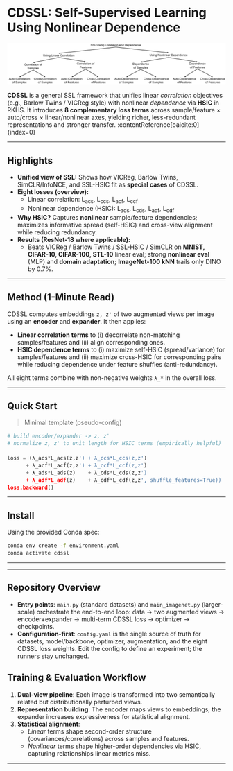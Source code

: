 
# CDSSL: Self-Supervised Learning Using Nonlinear Dependence

![CDSSL overview](SSL_categories.png)

**CDSSL** is a general SSL framework that unifies linear *correlation* objectives (e.g., Barlow Twins / VICReg style) with nonlinear *dependence* via **HSIC** in RKHS. It introduces **8 complementary loss terms** across sample/feature × auto/cross × linear/nonlinear axes, yielding richer, less-redundant representations and stronger transfer. :contentReference[oaicite:0]{index=0}

---

## Highlights
- **Unified view of SSL:** Shows how VICReg, Barlow Twins, SimCLR/InfoNCE, and SSL-HSIC fit as **special cases** of CDSSL.  
- **Eight losses (overview):**
  - Linear correlation: L<sub>acs</sub>, L<sub>ccs</sub>, L<sub>acf</sub>, L<sub>ccf</sub>
  - Nonlinear dependence (HSIC): L<sub>ads</sub>, L<sub>cds</sub>, L<sub>adf</sub>, L<sub>cdf</sub>
- **Why HSIC?** Captures **nonlinear** sample/feature dependencies; maximizes informative spread (self-HSIC) and cross-view alignment while reducing redundancy.  
- **Results (ResNet-18 where applicable):**
  - Beats VICReg / Barlow Twins / SSL-HSIC / SimCLR on **MNIST, CIFAR-10, CIFAR-100, STL-10** linear eval; strong **nonlinear eval** (MLP) and **domain adaptation**; **ImageNet-100 kNN** trails only DINO by 0.7%.  

---

## Method (1-Minute Read)
CDSSL computes embeddings `z, z'` of two augmented views per image using an **encoder** and **expander**. It then applies:

- **Linear correlation terms** to (i) decorrelate non-matching samples/features and (ii) align corresponding ones.  
- **HSIC dependence terms** to (i) maximize self-HSIC (spread/variance) for samples/features and (ii) maximize cross-HSIC for corresponding pairs while reducing dependence under feature shuffles (anti-redundancy).

All eight terms combine with non-negative weights `λ_*` in the overall loss.

---

## Quick Start
> Minimal template (pseudo-config)

```python
# build encoder/expander -> z, z'
# normalize z, z' to unit length for HSIC terms (empirically helpful)

loss = (λ_acs*L_acs(z,z') + λ_ccs*L_ccs(z,z')
      + λ_acf*L_acf(z,z') + λ_ccf*L_ccf(z,z')
      + λ_ads*L_ads(z)    + λ_cds*L_cds(z,z')
      + λ_adf*L_adf(z)    + λ_cdf*L_cdf(z,z', shuffle_features=True))
loss.backward()
```
---


## Install

Using the provided Conda spec:

```bash
conda env create -f environment.yaml
conda activate cdssl
```

---
---

## Repository Overview

- **Entry points**: `main.py` (standard datasets) and `main_imagenet.py` (larger-scale) orchestrate the end-to-end loop: data → two augmented views → encoder+expander → multi-term CDSSL loss → optimizer → checkpoints.
- **Configuration-first**: `config.yaml` is the single source of truth for datasets, model/backbone, optimizer, augmentation, and the eight CDSSL loss weights. Edit the config to define an experiment; the runners stay unchanged.


## Training & Evaluation Workflow

1. **Dual-view pipeline**: Each image is transformed into two semantically related but distributionally perturbed views.
2. **Representation building**: The encoder maps views to embeddings; the expander increases expressiveness for statistical alignment.
3. **Statistical alignment**:
   - *Linear* terms shape second-order structure (covariances/correlations) across samples and features.
   - *Nonlinear* terms shape higher-order dependencies via HSIC, capturing relationships linear metrics miss.

---
